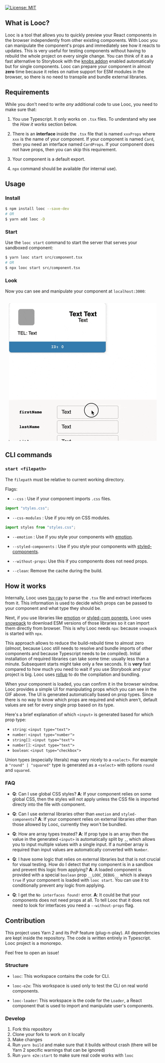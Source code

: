 [![License: MIT](https://img.shields.io/badge/License-MIT-yellow.svg)](https://opensource.org/licenses/MIT)

## What is Looc?

Looc is a tool that allows you to quickly preview your React components in the browser independently from other existing components. With Looc you can manipulate the component's props and immediately see how it reacts to updates. This is very useful for testing components without having to rebuild the whole project on every single change. You can think of it as a fast alternative to Storybook with the [knobs addon](https://github.com/storybookjs/storybook/tree/master/addons/knobs) enabled automatically but for single components. Looc can prepare your component in almost **zero** time because it relies on native support for ESM modules in the browser, so there is no need to transpile and bundle external libraries.

## Requirements

While you don't need to write _any_ additional code to use Looc, you need to make sure that:

1. You use Typescript. It only works on `.tsx` files. To understand why see the _How it works_ section below.

2. There is an **interface** inside the `.tsx` file that is named `xxxProps` where `xxx` is the name of your component. If your component is named `Card`, then you need an interface named `CardProps`. If your component does not have props, then you can skip this requirement.

3. Your component is a default export.

4. `npx` command should be available (for internal use).

## Usage

### Install

```bash
$ npm install looc --save-dev
# OR
$ yarn add looc -D
```

### Start

Use the `looc start` command to start the server that serves your sandboxed component:

```bash
$ yarn looc start src/component.tsx
# OR
$ npx looc start src/component.tsx
```

### Look

Now you can see and manipulate your component at `localhost:3000`:
<br>
<br>

<p align="center"><img src="./assets/looc.gif" /></p>

## CLI commands

### `start <filepath>`

The `filepath` must be relative to current working directory.

Flags:

- `--css` : Use if your component imports `.css` files.

```javascript
import "styles.css";
```

- `--css-modules` : Use if you rely on CSS modules.

```javascript
import styles from "styles.css";
```

- `--emotion` : Use if you style your components with [emotion](https://github.com/emotion-js/emotion).

* `--styled-components` : Use if you style your components with [styled-components](https://github.com/styled-components/styled-components).

- `--without-props`: Use this if you components does not need props.

* `--clean`: Remove the cache during the build.

## How it works

Internally, Looc uses [tsx-ray](https://github.com/jlkiri/tsx-ray) to parse the `.tsx` file and extract interfaces from it. This information is used to decide which props can be passed to your component and what type they should be.

Next, if you use libraries like [emotion](https://github.com/emotion-js/emotion) or [styled-com ponents](https://github.com/styled-components/styled-components), Looc uses [snowpack](https://github.com/pikapkg/snowpack) to download ESM versions of those libraries so it can import them directly from browser. This is why Looc needs `npx`: because `snowpack` is started with `npx`.

This approach allows to reduce the build-rebuild time to almost zero (_almost_, because Looc still needs to resolve and bundle imports of other components and because Typescript needs to be compiled). Initial installation of required libraries can take some time: usually less than a minute. Subsequent starts might take only a few seconds. It is **very** fast compared to how much you need to wait if you use Storybook and your project is big. Looc uses [rollup](https://github.com/rollup/rollup) to do the compilation and bundling.

When your component is loaded, you can confirm it in the browser window. Looc provides a simple UI for manipulating props which you can see in the GIF above. The UI is generated automatically based on prop types. Since there is no way to know which props are required and which aren't, default values are set for every single prop based on its type.

Here's a brief explanation of which `<input>` is generated based for which prop type:

- `string`: `<input type="text">`
- `number`: `<input type="number">`
- `string[]`: `<input type="text">`
- `number[]`: `<input type="text">`
- `boolean`: `<input type="checkbox">`

Union types (especially literals) map very nicely to a `<select>`. For example a `"round" | "squared"` type is generated as a `<select>` with options `round` and `squared`.

### FAQ

- **Q**: Can I use global CSS styles?
  **A**: If your component relies on some global CSS, then the styles will not apply unless the CSS file is imported directy into the file with component.

* **Q**: Can I use external libraries other than `emotion` and `styled-components`?
  **A**: If your component relies on external libraries other than those allowed by Looc, currently they won't be bundled.

- **Q**: How are array types treated?
  **A**: If prop type is an array then the value in the generated `<input>` is automatically split by `,`, which allows you to input multiple values with a single input. If a number array is required than input values are automatically converted with `Number`.

* **Q**: I have some logic that relies on external libraries but that is not crucial for visual testing. How do I detect that my component is in a sandbox and prevent this logic from applying?
  **A**: A loaded component is provided with a special `boolean` prop `__LOOC_DEBUG__` which is always `true` if your component is loaded with `looc start`. You can use it to conditionally prevent any logic from applying.

- **Q**: I get the `No interfaces found!` error.
  **A**: It could be that your components does not need props at all. To tell Looc that it does not need to look for interfaces you need a `--without-props` flag.

## Contribution

This project uses Yarn 2 and its PnP feature (plug-n-play). All dependencies are kept inside the repository. The code is written entirely in Typescript. Looc project is a monorepo.

Feel free to open an issue!

### Structure

- `looc`: This workspace contains the code for CLI.

* `looc-e2e`: This workspace is used only to test the CLI on real world components.

- `looc-loader`: This workspace is the code for the `Loader`, a React component that is used to import and manipulate user's components.

### Develop

1. Fork this repository
2. Clone your fork to work on it locally
3. Make changes
4. Run `yarn build` and make sure that it builds without crash (there will be Yarn 2 specific warnings that can be ignored)
5. Run `yarn e2e:start` to make sure real code works with `looc`
